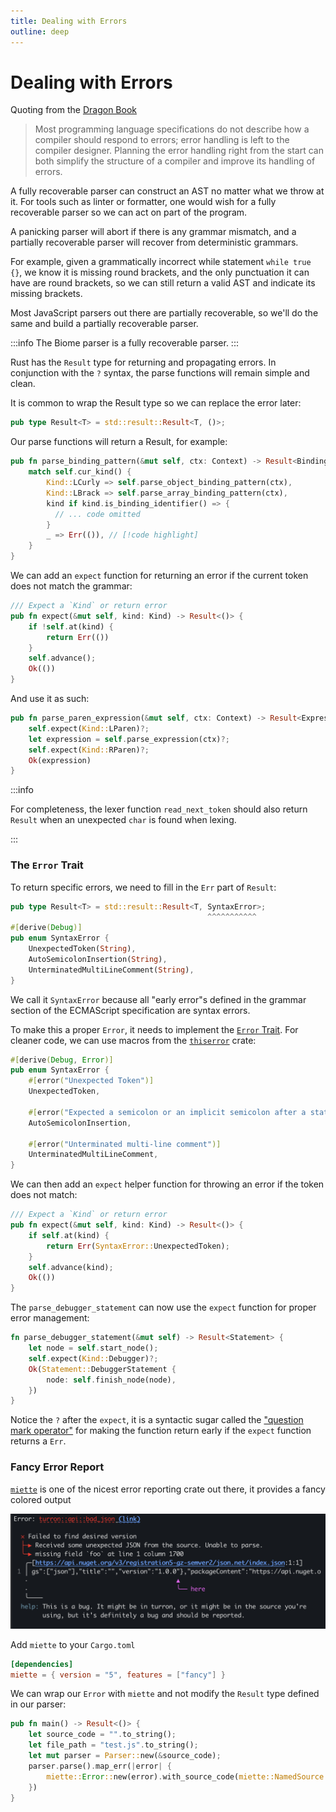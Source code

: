 ```yaml
---
title: Dealing with Errors
outline: deep
---
```


# Dealing with Errors

Quoting from the [Dragon Book](https://www.amazon.com/Compilers-Principles-Techniques-Tools-2nd/dp/0321486811)

> Most programming language specifications do not describe how a compiler should respond to errors; error handling is left to the compiler designer.
> Planning the error handling right from the start can both simplify the structure of a compiler and improve its handling of errors.

A fully recoverable parser can construct an AST no matter what we throw at it.
For tools such as linter or formatter, one would wish for a fully recoverable parser so we can act on part of the program.

A panicking parser will abort if there is any grammar mismatch, and a partially recoverable parser will recover from deterministic grammars.

For example, given a grammatically incorrect while statement `while true {}`, we know it is missing round brackets,
and the only punctuation it can have are round brackets, so we can still return a valid AST and indicate its missing brackets.

Most JavaScript parsers out there are partially recoverable, so we'll do the same and build a partially recoverable parser.

:::info
The Biome parser is a fully recoverable parser.
:::

Rust has the `Result` type for returning and propagating errors.
In conjunction with the `?` syntax, the parse functions will remain simple and clean.

It is common to wrap the Result type so we can replace the error later:

```rust
pub type Result<T> = std::result::Result<T, ()>;
```

Our parse functions will return a Result, for example:

```rust
pub fn parse_binding_pattern(&mut self, ctx: Context) -> Result<BindingPattern<'a>> {
    match self.cur_kind() {
        Kind::LCurly => self.parse_object_binding_pattern(ctx),
        Kind::LBrack => self.parse_array_binding_pattern(ctx),
        kind if kind.is_binding_identifier() => {
          // ... code omitted
        }
        _ => Err(()), // [!code highlight]
    }
}
```

We can add an `expect` function for returning an error if the current token does not match the grammar:

```rust
/// Expect a `Kind` or return error
pub fn expect(&mut self, kind: Kind) -> Result<()> {
    if !self.at(kind) {
        return Err(())
    }
    self.advance();
    Ok(())
}
```

And use it as such:

```rust
pub fn parse_paren_expression(&mut self, ctx: Context) -> Result<Expression> {
    self.expect(Kind::LParen)?;
    let expression = self.parse_expression(ctx)?;
    self.expect(Kind::RParen)?;
    Ok(expression)
}
```

:::info

For completeness, the lexer function `read_next_token` should also return `Result`
when an unexpected `char` is found when lexing.

:::

### The `Error` Trait

To return specific errors, we need to fill in the `Err` part of `Result`:

```rust
pub type Result<T> = std::result::Result<T, SyntaxError>;
                                            ^^^^^^^^^^^
#[derive(Debug)]
pub enum SyntaxError {
    UnexpectedToken(String),
    AutoSemicolonInsertion(String),
    UnterminatedMultiLineComment(String),
}
```

We call it `SyntaxError` because all "early error"s defined in the grammar section of the ECMAScript specification are syntax errors.

To make this a proper `Error`, it needs to implement the [`Error` Trait](https://doc.rust-lang.org/std/error/trait.Error.html). For cleaner code, we can use macros from the [`thiserror`](https://docs.rs/thiserror/latest/thiserror) crate:

```rust
#[derive(Debug, Error)]
pub enum SyntaxError {
    #[error("Unexpected Token")]
    UnexpectedToken,

    #[error("Expected a semicolon or an implicit semicolon after a statement, but found none")]
    AutoSemicolonInsertion,

    #[error("Unterminated multi-line comment")]
    UnterminatedMultiLineComment,
}
```

We can then add an `expect` helper function for throwing an error if the token does not match:

```rust
/// Expect a `Kind` or return error
pub fn expect(&mut self, kind: Kind) -> Result<()> {
    if self.at(kind) {
        return Err(SyntaxError::UnexpectedToken);
    }
    self.advance(kind);
    Ok(())
}
```

The `parse_debugger_statement` can now use the `expect` function for proper error management:

```rust
fn parse_debugger_statement(&mut self) -> Result<Statement> {
    let node = self.start_node();
    self.expect(Kind::Debugger)?;
    Ok(Statement::DebuggerStatement {
        node: self.finish_node(node),
    })
}
```

Notice the `?` after the `expect`,
it is a syntactic sugar called the ["question mark operator"](https://doc.rust-lang.org/book/ch09-02-recoverable-errors-with-result.html#a-shortcut-for-propagating-errors-the--operator) for making the
function return early if the `expect` function returns a `Err`.

### Fancy Error Report

[`miette`](https://docs.rs/miette/latest/miette) is one of the nicest error reporting crate out there,
it provides a fancy colored output

![miette](https://raw.githubusercontent.com/zkat/miette/main/images/serde_json.png)

Add `miette` to your `Cargo.toml`

```toml
[dependencies]
miette = { version = "5", features = ["fancy"] }
```

We can wrap our `Error` with `miette` and not modify the `Result` type defined in our parser:

```rust
pub fn main() -> Result<()> {
    let source_code = "".to_string();
    let file_path = "test.js".to_string();
    let mut parser = Parser::new(&source_code);
    parser.parse().map_err(|error| {
        miette::Error::new(error).with_source_code(miette::NamedSource::new(file_path, source_code))
    })
}
```

